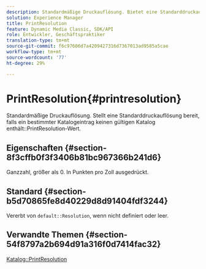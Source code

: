 ```yaml
---
description: Standardmäßige Druckauflösung. Bietet eine Standarddruckauflösung, falls ein einzelner Katalogeintrag keinen gültigen Wert enthält.
solution: Experience Manager
title: PrintResolution
feature: Dynamic Media Classic, SDK/API
role: Entwickler, Geschäftspraktiker
translation-type: tm+mt
source-git-commit: f6c97606d7a4209427316d7367013ad9585a5cae
workflow-type: tm+mt
source-wordcount: '77'
ht-degree: 29%

---
```



# PrintResolution{#printresolution}

Standardmäßige Druckauflösung. Stellt eine Standarddruckauflösung bereit, falls ein bestimmter Katalogeintrag keinen gültigen Katalog enthält::PrintResolution-Wert.

## Eigenschaften {#section-8f3cffb0f3f3406b81bc967366b241d6}

Ganzzahl, größer als 0. In Punkten pro Zoll ausgedrückt.

## Standard {#section-b5d70865fe8d40229d8d91404fdf3244}

Vererbt von `default::Resolution`, wenn nicht definiert oder leer.

## Verwandte Themen {#section-54f8797a2b694d91a316f0d7414fac32}

[Katalog::PrintResolution](../../../../../is-api/image-catalog/image-serving-api-ref/c-image-catalog-reference/c-image-svg-data-reference/c-image-data-reference/r-printresolution-cat.md#reference-4ebb2e136995470b84b7c5e10cb8e5f5)

